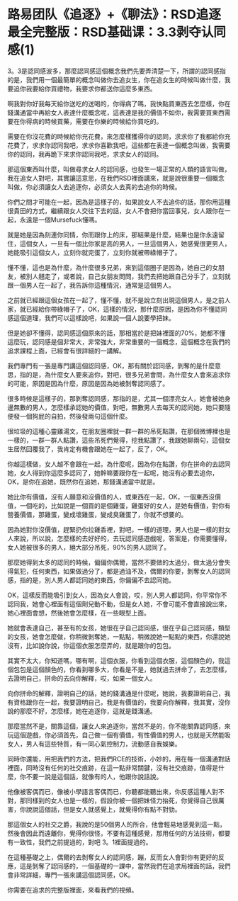 # 路易团队《追逐》+《聊法》：RSD追逐最全完整版：RSD基础课：3.3剥夺认同感(1)

3。3是認同感波多，那麼認同感這個概念我們先要弄清楚一下，所謂的認同感指的是，我們用一個最簡單的概念叫做你去追女生，你在追女生的時候叫做什麼，我要追你我要給你買禮物，我要求你都送你這麼多東西。

啊我對你好我每天給你送吃的送喝的，你得病了嗎，我快點買東西去怎麼樣，你在錢溝通當中再給女人表達什麼概念呢，這表達是我的價值不如你，我需要買東西需要在你得病的時候買藥，需要在你樂的時候給你買吃的。

需要在你沒花費的時候給你充花費，來怎麼樣獲得你的認同，求求你了我都給你充花費了，求求你認同我吧，求求你喜歡我吧，這些都在表達一個概念叫做，我需要你的認同，我再跪下來求你認同我吧，求求女人的認同。

那這個東西叫什麼，叫做尋求女人的認同感，也發生一場正常的人類的語言叫做，我在追女人對吧，其實讓這意思，在我們RSD裡面講來，就是說很重要一個概念叫做，你必須讓女人去追逐你，必須女人去真的去追你的時候。

你們之間才可能在一起，因為是這樣子的，如果說女人不去追你的話，那你用這種很貴田的方式，繼續跟女人交往下去的話，女人不會把你當回事兒，女人跟你在一起，永遠是一個Mursefuck懂嗎。

就是她是因為刻連你同情，你而跟你上的床，那結果是什麼，結果也是你永遠留住，這個女人，一旦有一個比你家是高的男人，一旦這個男人，她感覺很更男人，她能吸引這個女人，立刻你就完蛋了，立刻你就被帶綠帽子了。

懂不懂，這也是為什麼，為什麼很多兄弟，來到這個圈子是因為，她自己的女朋友，被別人翹走了，或者說，自己女朋友問問，我們去把她跟自己分手了，立刻就跟一個男人在一起了，我告訴你這種情況，通常是這個男人。

之前就已經跟這個女孩在一起了，懂不懂，就不是說立刻出現這個男人，是之前人家，就已經給你帶綠帽子了，OK，這樣的情況，那什麼原因，是因為你不懂認同感這個道理，我們可以這樣說吧，如果說一個人說要學把妹。

但是她卻不懂得，認同感這個原來的話，那相當於是把妹裡面的70%，她都不懂這麼玩，認同感是個非常大，非常強大，非常重要的一個概念，這個概念在我們的追求課程上面，已經會有很詳細的一講解。

我們專門有一張是專門講這個認同感，OK，那有關於認同感，剝奪的是什麼意思，指的是，為什麼女人要來追你，對吧，很多兄弟會問，為什麼女人會來追求你的可能，原因是因為什麼，原因是因為她被剝奪認同感了。

很多時候是這樣子的，那剝奪認同感，那指的是，尤其一個漂亮女人，她會被她身邊無數的男人，怎麼樣承認她的價值，對吧，無數男人去每天的認同她，她只要隨便發一個狗屁的自拍，然後發兩句這個什麼。

很垃圾的這種心靈雞湯文，在朋友圈裡就一群一群的吊死點讚，在那個微博裡也是一樣的，一群一群人點讚，這些吊死們覺得，挖我點讚了，我跟她聊兩句，這個女生居然回覆我了，我肯定有機會跟她在一起了，反了，OK。

你越這樣做，女人越不會跟在一起，為什麼呢，因為你在點讚，你在拼命的去認同她，女人得到你這麼多認同了，她幹嘛要跟你在一起呢，她沒有必要去追你，OK，是你在追她，既然你在追她，那錢溝通當中就是。

她比你有價值，沒有人願意和沒價值的人，或東西在一起，OK，一個東西沒價值，一個吃的，比如說是一個買的是個雞蛋，雞蛋好的女人，是她有價值，對你有營養價值，那雞蛋，變成壞雞蛋，變成臭雞蛋了，你就不想要的。

因為她對你沒價值，趕緊扔你拉雞香裡，對吧，一樣的道理，男人也是一樣的對女人來說，所以說，怎麼樣的去好好的，去玩認同感遊戲呢，答案是，你需要懂得，女人她被很多的男人，絕大部分吊死，90%的男人認同了。

那麼她得到太多的認同的時候，偏偏你偶爾，當然不要做的太過分，做太過分會失得氣犯，任何東西，如果做過分了，都是過油不及，偶爾的你要，剝奪女人的認同感，指的是，別人男人都認同她的東西，你偏偏不去認同她。

OK，這樣反而能吸引到女人，因為女人會說，哎，別人男人都認同，你平常你不認同我，她會心裡面有這個劑兒動不動，但是女人她，不會可能不會直接說出來，她心裡面會想，然後她會怎麼樣，在一些眼型上面。

她就會表達自己，甚至有的女孩，她很在乎自己認同感，很在乎自己認同感，類型的女孩，她會怎麼做，你稍微剝奪她，一點點，稍微說她一點點的東西，你還說她沒有，比如說你說，你這個衣服怎麼弄的，就是跟你的包包。

其實不太大，你知道嗎，哪有啊，這個衣服，你看到這個衣服，這個顏色的，我這個包包是這個顏色的，你看到哪多大，你看是不是，她就過去拼命了，去怎麼樣，去證明自己，拼命的去向你解釋，哎，如果一個女人。

向你拼命的解釋，證明自己的話，她的錢溝通是什麼呢，她說，我要證明自己，我有資格跟你在一起，我要證明自己，我是有價值的，我要向你解釋，我其實，沒你說的那麼不好，怎麼樣，她在追逐你，這就是錢溝通。

那麼當然不是，關靠這個，讓女人來追逐你，當然不是的，你不能關靠認同感，來玩這個遊戲，你必須首先，自己做一個有價值，有性價值的男人，也就是天然能吸女人，男人有這些特質，有一同心氣控制力，流動感自我娛樂。

同時你還能，用把我們的方法，把我們RCE的技術，小妙的，用在每一個溝通對話裡面，同時沒有任何的社交痕跡，在這一點非常關鍵，沒有社交痕跡，值得是什麼，你不要一說是這個話，就像有的人，他跟你說話說。

他像被客偶而已，像被小學語言客偶而已，你聽都能聽出來，你反感這種人對不對，那同樣到的女人也是一樣的，假設你被一個把妹怪力抬死，你覺得自己很厲害，你說說這個話，但是女人就感覺上，就覺得你有點不對勁。

那這個女人的社交之爵，我說的是50個男人的所合，他會輕易地感覺到這一點，然後會因此而遠離你，覺得你很怪，不要有這種感覺，那用任何的方法技術，都要有一致性，我們之前提過的，對吧 3。1裡面提過的。

在這種基礎之上，偶爾的去剝奪女人的認同感，蹦，反而女人會對你有更好的反應，這是剝奪了認同感的，一個基礎的一課中，當然我們在追求局裡面的話，我們會非常詳細，專門一張來講這個認同感，OK。

你需要在追求的完整版裡面，來看我們的視頻。